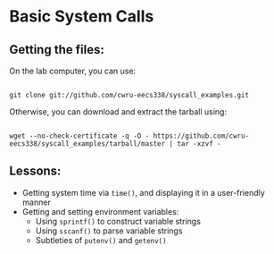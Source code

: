 Basic System Calls
==================

Getting the files:
------------------

On the lab computer, you can use:
<pre><code>
git clone git://github.com/cwru-eecs338/syscall_examples.git
</code></pre>

Otherwise, you can download and extract the tarball using:
<pre><code>
wget --no-check-certificate -q -O - https://github.com/cwru-eecs338/syscall_examples/tarball/master | tar -xzvf -
</code></pre>

Lessons:
--------

* Getting system time via <code>time()</code>, and displaying it in a user-friendly manner
* Getting and setting environment variables:
  - Using <code>sprintf()</code> to construct variable strings
  - Using <code>sscanf()</code> to parse variable strings
  - Subtleties of <code>putenv()</code> and <code>getenv()</code>
